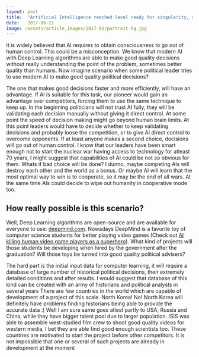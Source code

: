 ```yaml
---
layout: post
title:  "Artificial Intelligence reached level ready for singularity, all whats left is a spark."
date:   2017-06-21
image: /assets/article_images/2017-01/portrait-hq.jpg
---
```


It is widely believed that AI requires to obtain consciousness to go out of human control. This could be a misconception. 
We know that modern AI with Deep Learning algorithms are able to make good quality decisions without really understanding the point of the problem, sometimes better quality than humans.
Now imagine scenario when some political leader tries to use modern AI to make good quality political decisions?

The one that makes good decisions faster and more efficiently, will have an advantage.
If AI is suitable for this task, our pioneer would gain an advantage over competitors, forcing them to use the same technique to keep up.
In the beginning politicians will not trust AI fully, they will be validating each decision manually without giving it direct control.
At some point the speed of decision making might go beyond human brain limits.
At this point leaders would have to decide whether to keep validating decisions and probably loose the competition,
or to give AI direct control to overcome opponents. If at least anyone makes a second choice, decisions will go out of human control.
I know that our leaders have been smart enough not to start the nuclear war having access to technology for atleast 70 years, I might suggest that capabilities of AI could be not so obvious for them. 
Whats if bad choice will be done? I dunno, maybe competing AIs will destroy each other and the world as a bonus.
Or maybe AI will learn that the most optimal way to win is to cooperate, so it may be the end of all wars. At the same time AIs could decide to wipe out humanity in cooperative mode too.

## How really possible is this scenario?

Well, Deep Learning algorithms are open-source and are available for everyone to use: [deepmind.com](https://deepmind.com).
Nowadays DeepMind is a favorite toy of computer science students for better playing video games
(Check out [AI killing human video game players as a superhero](https://www.youtube.com/watch?v=oo0TraGu6QY)).
What kind of projects will those students be developing when hired by the government after the graduation?
Will those toys be turned into good quality political advisers?

The hard part is the initial input data for computer learning, it will require a database of large number of historical political decisions, their extremely detailed conditions and after results.
I would suggest that database of this kind can be created with an army of historians and political analysts in several years
There are few countries in the world which are capable of development of a project of this scale.
North Korea! No! North Korea will definitely have problems finding historians being able to provide the accurate data :)
Well I am sure same goes atlest partly to USA, Russia and China, while they have bigger talent pool due to larger population.
ISIS was able to assemble west-studied film crew to shoot good quality videos for western media, I bet they are able find good enough scientists too.
These countries are motivated to start the project before other competitors. It is not impossible that one or several of such projects are already in development at the moment